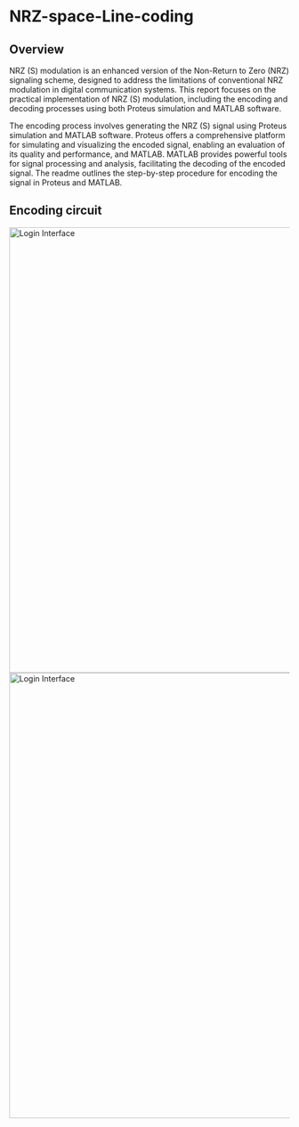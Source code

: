 # NRZ-space-Line-coding
## Overview

NRZ (S) modulation is an enhanced version of the Non-Return to Zero (NRZ) signaling scheme, designed to address the limitations of conventional NRZ modulation in digital communication systems. This report focuses on the practical implementation of NRZ (S) modulation, including the encoding and decoding processes using both Proteus simulation and MATLAB software.

The encoding process involves generating the NRZ (S) signal using Proteus simulation and MATLAB software. Proteus offers a comprehensive platform for simulating and visualizing the encoded signal, enabling an evaluation of its quality and performance, and MATLAB. MATLAB provides powerful tools for signal processing and analysis, facilitating the decoding of the encoded signal. The readme outlines the step-by-step procedure for encoding the signal in Proteus and MATLAB.

## Encoding circuit
<img width="800" alt="Login Interface" src="![Screenshot 2023-09-03 125132](https://github.com/Abdu117/NRZ-space-Line-coding/assets/101186125/2b745c77-2957-4110-85d1-2c0e1b8cb087)">
<img width="800" alt="Login Interface" src="![encode](https://github.com/Abdu117/NRZ-space-Line-coding/assets/101186125/8375f981-a390-4c57-8f4c-7533aef7df14)">
